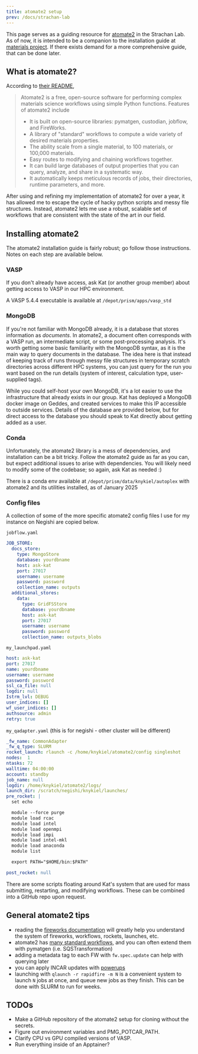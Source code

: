 ```yaml
---
title: atomate2 setup
prev: /docs/strachan-lab
---
```


This page serves as a guiding resource for [atomate2](https://github.com/materialsproject/atomate2) in the Strachan Lab. As of now, it is intended to be a companion to the installation guide at [materials project](https://materialsproject.github.io/atomate2/user/install.html). If there exists demand for a more comprehensive guide, that can be done later.

## What is atomate2?

According to [their README](https://github.com/materialsproject/atomate2),

> Atomate2 is a free, open-source software for performing complex materials science workflows using simple Python functions. Features of atomate2 include
>
> - It is built on open-source libraries: pymatgen, custodian, jobflow, and FireWorks.
> - A library of "standard" workflows to compute a wide variety of desired materials properties.
> - The ability scale from a single material, to 100 materials, or 100,000 materials.
> - Easy routes to modifying and chaining workflows together.
> - It can build large databases of output properties that you can query, analyze, and share in a systematic way.
> - It automatically keeps meticulous records of jobs, their directories, runtime parameters, and more.

After using and refining my implementation of atomate2 for over a year, it has allowed me to escape the cycle of hacky python scripts and messy file structures. Instead, atomate2 lets me use a robust, scalable set of workflows that are consistent with the state of the art in our field.

## Installing atomate2

The atomate2 installation guide is fairly robust; go follow those instructions. Notes on each step are available below.

### VASP

If you don't already have access, ask Kat (or another group member) about getting access to VASP in our HPC environment.

A VASP 5.4.4 executable is available at `/depot/prism/apps/vasp_std`

### MongoDB

If you're not familiar with MongoDB already, it is a database that stores information as *documents*. In atomate2, a document often corresponds with a VASP run, an intermediate script, or some post-processing analysis. It's worth getting some basic familiarity with the MongoDB syntax, as it is the main way to query documents in the database. The idea here is that instead of keeping track of runs through messy file structures in temporary scratch directories across different HPC systems, you can just query for the run you want based on the run details (system of interest, calculation type, user-supplied tags).

While you could self-host your own MongoDB, it's a lot easier to use the infrastructure that already exists in our group. Kat has deployed a MongoDB docker image on Geddes, and created services to make this IP accessible to outside services. Details of the database are provided below, but for direct access to the database you should speak to Kat directly about getting added as a user.

### Conda

Unfortunately, the atomate2 library is a mess of dependencies, and installation can be a bit tricky. Follow the atomate2 guide as far as you can, but expect additional issues to arise with dependencies. You will likely need to modify some of the codebase; so again, ask Kat as needed :)

There is a conda env available at `/depot/prism/data/knykiel/autoplex` with atomate2 and its utilities installed, as of January 2025

### Config files

A collection of some of the more specific atomate2 config files I use for my instance on Negishi are copied below.

`jobflow.yaml`

```yaml
JOB_STORE:
  docs_store:
    type: MongoStore
    database: yourdbname
    host: ask-kat
    port: 27017
    username: username
    password: password
    collection_name: outputs
  additional_stores:
    data:
      type: GridFSStore
      database: yourdbname
      host: ask-kat
      port: 27017
      username: username
      password: password
      collection_name: outputs_blobs
```

`my_launchpad.yaml`

```yaml
host: ask-kat
port: 27017
name: yourdbname
username: username
password: password
ssl_ca_file: null
logdir: null
Istrm_lvl: DEBUG
user_indices: []
wf_user_indices: []
authsource: admin
retry: true
```

`my_qadapter.yaml` (this is for negishi - other cluster will be different)

```yaml
_fw_name: CommonAdapter
_fw_q_type: SLURM
rocket_launch: rlaunch -c /home/knykiel/atomate2/config singleshot
nodes:  1
ntasks: 72
walltime: 04:00:00
account: standby
job_name: null
logdir: /home/knykiel/atomate2/logs/
launch_dir: /scratch/negishi/knykiel/launches/
pre_rocket: | 
  set echo

  module --force purge
  module load rcac
  module load intel
  module load openmpi
  module load impi
  module load intel-mkl
  module load anaconda
  module list

  export PATH="$HOME/bin:$PATH"

post_rocket: null
```

There are some scripts floating around Kat's system that are used for mass submitting, restarting, and  modifying workflows. These can be combined into a GitHub repo upon request.

## General atomate2 tips

- reading the [fireworks documentation](https://materialsproject.github.io/fireworks/) will greatly help you understand the system of fireworks, workflows, rockets, launches, etc.
- atomate2 has [many standard workflows](https://materialsproject.github.io/atomate2/user/codes/vasp.html#list-of-vasp-workflows), and you can often extend them with pymatgen (i.e. SQSTransformation)
- adding a metadata tag to each FW with `fw.spec.update` can help with querying later
- you can apply INCAR updates with [powerups](https://github.com/materialsproject/atomate2/blob/8b1ee044674bb75ee9cd025d9ffc6d883f772fa5/src/atomate2/vasp/powerups.py#L2)
- launching with `qlaunch -r rapidfire -m N` is a convenient system to launch `N` jobs at once, and queue new jobs as they finish. This can be done with SLURM to run for weeks.

## TODOs

- Make a GitHub repository of the atomate2 setup for cloning without the secrets.
- Figure out environment variables and PMG_POTCAR_PATH.
- Clarify CPU vs GPU compiled versions of VASP.
- Run everything inside of an Apptainer?